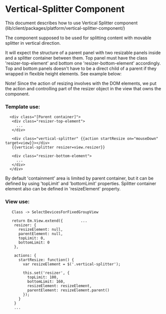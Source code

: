 Vertical-Splitter Component
===========================

This document describes how to use Vertical Splitter component (lib/client/packages/platform/vertical-splitter-component/)

The component supposed to be used for splitting content with movable splitter in vertical direction.

It will expect the structure of a parent panel with two resizable panels inside and a splitter container between them.
Top panel must have the class 'resizer-top-element' and bottom one 'resizer-bottom-element' accordingly.
Top and bottom panels doesn't have to be a direct child of a parent if they wrapped in flexible height elements.
See example below:

Note! Since the action of resizing involves with the DOM elements, we put the action and controlling part of the
resizer object in the view that owns the component.

### Template use:
      <div class="[Parent container]">
       <div class="resizer-top-element">
         ...
       </div>

       <div class="vertical-splitter" {{action startResize on="mouseDown" target=view}}></div>
       {{vertical-splitter resizer=view.resizer}}

       <div class="resizer-bottom-element">
         ...
       </div>
      </div>

By default 'containment' area is limited by parent container, but it can be defined by using 'topLimit' and 'bottomLimit' properties.
Splitter container element also can be defined in 'resizeElement' property.

### View use:

       Class -> SelectDevicesForFixedGroupView

       return Em.View.extend({        ...
        resizer: {
          resizeElement: null,
          parentElement: null,
          topLimit: 0,
          bottomLimit: 0
        },

        actions: {
          startResize: function() {
            var resizeElement = $('.vertical-splitter');

            this.set('resizer', {
              topLimit: 100,
              bottomLimit: 160,
              resizeElement: resizeElement,
              parentElement: resizeElement.parent()
            });
          }
        }
        ...
